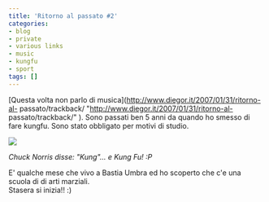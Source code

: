 ```yaml
---
title: 'Ritorno al passato #2'
categories:
- blog
- private
- various links
- music
- kungfu
- sport
tags: []
---
```

[Questa volta non parlo di musica](http://www.diegor.it/2007/01/31/ritorno-al-
passato/trackback/ "http://www.diegor.it/2007/01/31/ritorno-al-
passato/trackback/" ). Sono passati ben 5 anni da quando ho smesso di fare
kungfu. Sono stato obbligato per motivi di studio.

[![]({{site.url}}/images/kungfu3.jpg)]({{site.url}}/images/kungfu3.jpg)

_Chuck Norris disse: "Kung"... e Kung Fu! :P_

E' qualche mese che vivo a Bastia Umbra ed ho scoperto che c'e una scuola di
di arti marziali.  
Stasera si inizia!! :)  

